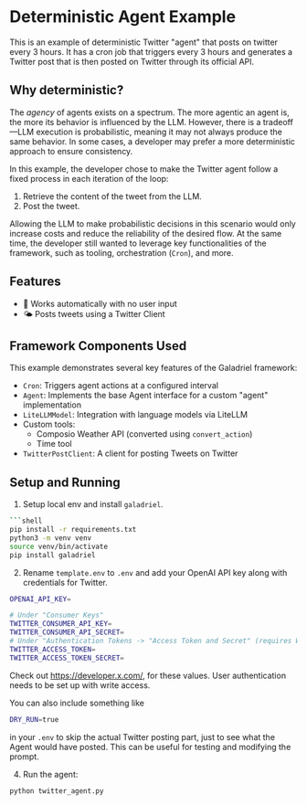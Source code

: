 # Deterministic Agent Example

This is an example of deterministic Twitter "agent" that posts on twitter every 3 hours.
It has a cron job that triggers every 3 hours and generates a Twitter post
that is then posted on Twitter through its official API.

## Why deterministic?

The _agency_ of agents exists on a spectrum. The more agentic an agent is, the more its behavior is influenced by the LLM. 
However, there is a tradeoff—LLM execution is probabilistic, meaning it may not always produce the same behavior. 
In some cases, a developer may prefer a more deterministic approach to ensure consistency.

In this example, the developer chose to make the Twitter agent follow a fixed process in each iteration of the loop:
1. Retrieve the content of the tweet from the LLM.
2. Post the tweet.

Allowing the LLM to make probabilistic decisions in this scenario would only increase costs and reduce the reliability of the desired flow.
At the same time, the developer still wanted to leverage key functionalities of the framework, such as tooling, orchestration (`Cron`), and more.

## Features

- 🤖 Works automatically with no user input
- 🌤️ Posts tweets using a Twitter Client

## Framework Components Used

This example demonstrates several key features of the Galadriel framework:

- `Cron`: Triggers agent actions at a configured interval
- `Agent`: Implements the base Agent interface for a custom "agent" implementation
- `LiteLLMModel`: Integration with language models via LiteLLM
- Custom tools:
    - Composio Weather API (converted using `convert_action`)
    - Time tool
- `TwitterPostClient`: A client for posting Tweets on Twitter

## Setup and Running

1. Setup local env and install `galadriel`.

```bash
```shell
pip install -r requirements.txt
python3 -m venv venv
source venv/bin/activate
pip install galadriel
```

2. Rename `template.env` to `.env` and add your OpenAI API key
   along with credentials for Twitter.

```bash
OPENAI_API_KEY=

# Under "Consumer Keys"
TWITTER_CONSUMER_API_KEY=
TWITTER_CONSUMER_API_SECRET=
# Under "Authentication Tokens -> "Access Token and Secret" (requires Write permission)
TWITTER_ACCESS_TOKEN=
TWITTER_ACCESS_TOKEN_SECRET=
```

Check out https://developer.x.com/, for these values.
User authentication needs to be set up with write access.


You can also include something like

```bash
DRY_RUN=true
```

in your `.env` to skip the actual Twitter posting part, just to see
what the Agent would have posted. This can be useful for testing and
modifying the prompt.

4. Run the agent:

```bash
python twitter_agent.py
```
